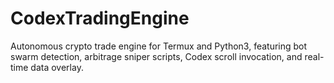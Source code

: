# CodexTradingEngine
Autonomous crypto trade engine for Termux and Python3, featuring bot swarm detection, arbitrage sniper scripts, Codex scroll invocation, and real-time data overlay.
